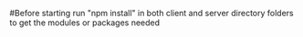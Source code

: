 #Before starting run "npm install" in both client and server directory folders to get the modules or packages needed

